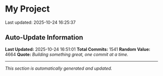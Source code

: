 # My Project


Last updated: 2025-10-24 16:25:37












































































































































































































































































































































































































































































































































































































































































































































































































































































































































































































































































































































































































































































































































































































































































































































































































































































































































































































































































































































































































## Auto-Update Information

**Last Updated:** 2025-10-24 16:51:01
**Total Commits:** 1541
**Random Value:** 4664
**Quote:** _Building something great, one commit at a time._

---
_This section is automatically generated and updated._